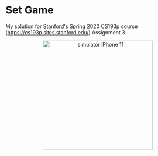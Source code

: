 # Set Game

My solution for Stanford's Spring 2020 CS193p course (https://cs193p.sites.stanford.edu/) Assignment 3.

<p align="middle">
    <img src="Set Game/Recording/Simulator_iPhone11.gif" alt="simulator iPhone 11" width="300"/>
</p>
